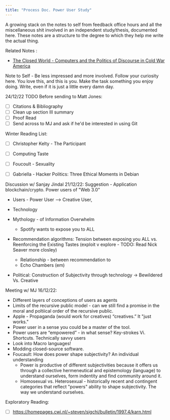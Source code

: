 ```yaml
---
title: "Process Doc. Power User Study"
---
```

A growing stack on the notes to self from feedback office hours and all the miscellaneous shit involved in an independent study/thesis, documented here. These notes are a structure to the degree to which they help me write the actual thing. 

Related Notes :
- [The Closed World - Computers and the Politics of Discourse in Cold War America](digital-garden/Reading%20&%20Books/Book%20Notes/The%20Closed%20World%20-%20Computers%20and%20the%20Politics%20of%20Discourse%20in%20Cold%20War%20America.md)

Note to Self - Be less impressed and more involved. Follow your curiosity here. You love this, and this is you. Make the task something you enjoy doing. Write, even if it is just a little every damn day. 

24/12/22
TODO Before sending to Matt Jones:
- [ ] Citations & Bibliography
- [ ]  Clean up section III summary
- [ ] Proof Read
- [ ] Send across to MJ and ask if he'd be interested in using Git

Winter Reading List:
- [ ] Christopher Kelty - The Participant
- [ ] Computing Taste 
- [ ] Foucoult - Sexuality 
- [ ] Gabriella  - Hacker Politics: Three Ethical Moments in Debian


Discussion w/ Sanjay Jindal 21/12/22:
Suggestion - Application blockchain/crypto. Power users of "Web 3.0"
- Users - Power User --> Creative User, 
- Technology 
- Mythology - of Information Overwhelm
	- Spotify wants to expose you to ALL 
- Recommendation algorithms: Tension between exposing you ALL vs. Reenforcing the Existing Tastes (exploit v explore - TODO: Read Nick Seaver more closley)
	- Relationship - between recommendation to 
	- Echo Chambers (em)

-  Political:  Construction of Subjectivity through technology → Bewildered Vs. Creative

Meeting w/ MJ 16/12/22: 
-   Different layers of conceptions of users as agents
-   Limits of the recursive public model - can we still find a promise in the moral and poltiical order of the recursive public. 
-   Apple - Propaganda (would work for creatives) “creatives.” It "just works."
-   Power user in a sense you could be a master of the tool. 
-   Power users are “empowered” - in what sense? Key-strokes Vi. Shortcuts. Technically savvy users
-  Look into Macro languages!
-   Modding closed-source software. 
-  Foucault: How does power shape subjectivity? An individual understanding
	- Power is productive of different subjectivities because it offers us through a collective hermeneutical and epistemology (language) to understand ourselves, form indentity and find community around it. 
	- Homosexual vs. Heterosexual - historically recent and contingent categories that reflect "powers" ability to shape subjectivity. The way we understand ourselves. 

Exploratory Reading: 
-  [ ] https://homepages.cwi.nl/~steven/sigchi/bulletin/1997.4/karn.html 